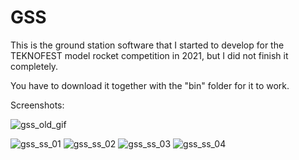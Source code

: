 # GSS

This is the ground station software that I started to develop for the TEKNOFEST model rocket competition in 2021, but I did not finish it completely.

You have to download it together with the "bin" folder for it to work.

Screenshots:

![gss_old_gif](https://github.com/gokmavisianka/GroundStationSoftware_old/assets/85447383/11f2d8c9-59cf-4f1f-840c-927f766ef8e3)

![gss_ss_01](https://github.com/gokmavisianka/GroundStationSoftware_old/assets/85447383/574ec072-1b53-4a88-9c42-dbd4f6eebed3)
![gss_ss_02](https://github.com/gokmavisianka/GroundStationSoftware_old/assets/85447383/57bfca7d-42d8-4ec7-b75e-61280e87a8f0)
![gss_ss_03](https://github.com/gokmavisianka/GroundStationSoftware_old/assets/85447383/8bef88fb-1dfa-474e-b90f-c01ba224c0e3)
![gss_ss_04](https://github.com/gokmavisianka/GroundStationSoftware_old/assets/85447383/29b5ec45-b7a4-4700-8747-a82d458691d3)

